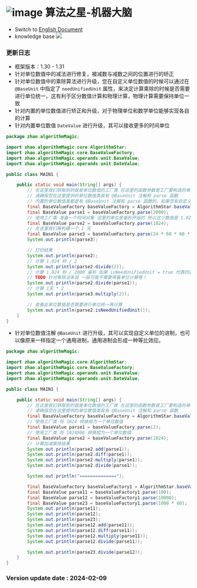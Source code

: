 # ![image](https://user-images.githubusercontent.com/113756063/194830221-abe24fcc-484b-4769-b3b7-ec6d8138f436.png) 算法之星-机器大脑

- Switch to [English Document](https://github.com/BeardedManZhao/algorithmStar/blob/Zhao-develop/src_code/README.md)
- knowledge base
  <a href="https://github.com/BeardedManZhao/algorithmStar/blob/main/KnowledgeDocument/knowledge%20base-Chinese.md">
  <img src = "https://user-images.githubusercontent.com/113756063/194838003-7ad14dac-b38c-4b57-a942-ba58f00baaf7.png"/>
  </a>

### 更新日志

* 框架版本：1.30 - 1.31
* 针对单位数值中的减法进行修复，被减数与减数之间的位置进行的矫正
* 针对单位数值中的乘除算法进行升级，您在自定义单位数值的时候可以通过在 `@BaseUnit` 中指定了 `needUnifiedUnit`
  属性，来决定计算乘除的时候是否需要进行单位统一，这有利于区分数值计算和物理计算，物理计算需要保持单位一致
* 针对内置的单位数值进行矫正和升级，对于物理单位和数学单位能够实现各自的计算
* 针对内置单位数值 `DateValue` 进行升级，其可以接收更多的时间单位

```java
package zhao.algorithmMagic;

import zhao.algorithmMagic.core.AlgorithmStar;
import zhao.algorithmMagic.core.BaseValueFactory;
import zhao.algorithmMagic.operands.unit.BaseValue;
import zhao.algorithmMagic.operands.unit.DateValue;

public class MAIN1 {

    public static void main(String[] args) {
        // 在这里我们获取到的就是单位数值的工厂类 在这里的函数参数是工厂要构造的单位数值的类型
        // 请确保您在这里提供的单位数值类具有 @BaseUnit 注解和 parse 函数
        // 内置的单位数值类都是有 @BaseUnit 注解和 parse 函数的，如果您有自定义单位数值的需求需要注意
        final BaseValueFactory baseValueFactory = AlgorithmStar.baseValueFactory(DateValue.class);
        final BaseValue parse1 = baseValueFactory.parse(2000);
        // 使用工厂类 准备一个时间对象 这里的单位是毫秒开始的 所以这个数值是 1.024 秒
        final BaseValue parse2 = baseValueFactory.parse(1024);
        // 在这里我们再构建一个 1 天
        final BaseValue parse3 = baseValueFactory.parse(24 * 60 * 60 * 1000);
        System.out.println(parse3);

        // 打印结果
        System.out.println(parse2);
        // 计算 1.024 秒 / 2
        System.out.println(parse2.divide(2));
        // 计算 1.024 秒 / 2000 毫秒 如果 isNeedUnifiedUnit = true 代表的这里会先将 单位统一然后再计算
        // TODO 针对乘除法来说 一般可能不需要带着单位计算哦！
        System.out.println(parse2.divide(parse1));
        // 计算 1天 * 2
        System.out.println(parse3.multiply(2));

        // 查看此单位数值是否需要进行单位统一再计算
        System.out.println(parse2.isNeedUnifiedUnit());
    }
}
```

* 针对单位数值注解 `@BaseUnit` 进行升级，其可以实现自定义单位的进制，也可以像原来一样指定一个通用进制，通用进制会形成一种等比效应。

```java
package zhao.algorithmMagic;

import zhao.algorithmMagic.core.AlgorithmStar;
import zhao.algorithmMagic.core.BaseValueFactory;
import zhao.algorithmMagic.operands.unit.BaseValue;
import zhao.algorithmMagic.operands.unit.DateValue;

public class MAIN1 {

    public static void main(String[] args) {
        // 在这里我们获取到的就是单位数值的工厂类 在这里的函数参数是工厂要构造的单位数值的类型
        // 请确保您在这里提供的单位数值类具有 @BaseUnit 注解和 parse 函数
        final BaseValueFactory baseValueFactory = AlgorithmStar.baseValueFactory(BaseValue.class);
        // 使用工厂类 将 1024 转换成为一个单位数值
        final BaseValue parse1 = baseValueFactory.parse(2);
        // 使用工厂类 将 1024000 转换成为一个单位数值
        final BaseValue parse2 = baseValueFactory.parse(1024);
        // 计算加减乘除结果
        System.out.println(parse2.add(parse1));
        System.out.println(parse2.diff(parse1));
        System.out.println(parse2.multiply(parse1));
        System.out.println(parse2.divide(parse1));

        System.out.println("==============");

        final BaseValueFactory baseValueFactory1 = AlgorithmStar.baseValueFactory(DateValue.class);
        final BaseValue parse11 = baseValueFactory1.parse(100);
        final BaseValue parse12 = baseValueFactory1.parse(10000);
        final BaseValue parse23 = baseValueFactory1.parse(1000 * 60);
        System.out.println(parse11);
        System.out.println(parse12);
        System.out.println(parse23);
        System.out.println(parse12.add(parse11));
        System.out.println(parse12.diff(parse11));
        System.out.println(parse12.multiply(parse11));
        System.out.println(parse12.divide(parse11));

        System.out.println(parse23.divide(parse12));
    }
}
```

### Version update date : 2024-02-09